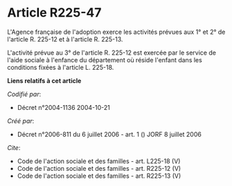 # Article R225-47

L'Agence française de l'adoption exerce les activités prévues aux 1° et 2° de l'article R. 225-12 et à l'article R. 225-13. 

L'activité prévue au 3° de l'article R. 225-12 est exercée par le service de l'aide sociale à l'enfance du département où
réside l'enfant dans les conditions fixées à l'article L. 225-18.

**Liens relatifs à cet article**

_Codifié par_:

  - Décret n°2004-1136 2004-10-21

_Créé par_:

  - Décret n°2006-811 du 6 juillet 2006 - art. 1 () JORF 8 juillet 2006

_Cite_:

  - Code de l'action sociale et des familles - art. L225-18 (V)
  - Code de l'action sociale et des familles - art. R225-12 (V)
  - Code de l'action sociale et des familles - art. R225-13 (V)
